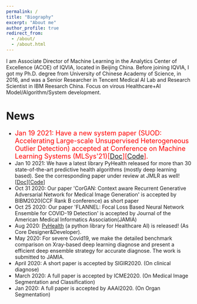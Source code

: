 ```yaml
---
permalink: /
title: "Biography"
excerpt: "About me"
author_profile: true
redirect_from: 
  - /about/
  - /about.html
---
```


I am Associate Director of Machine Learning in the Analytics Center of Excellence (ACOE) of IQVIA, located in Beijing China. Before joining IQVIA, I got my Ph.D. degree from University of Chinese Academy of Science, in 2016, and was a Senior Researcher in Tencent Medical AI Lab and Research Scientist in IBM Reesarch China. Focus on virous Healthcare+AI Model/Algorithm/System development.

News
======
  * <font size="4" color="red">Jan 19 2021: Have a new system paper (SUOD: Accelerating Large-scale Unsupervised Heterogeneous Outlier Detection) accepted at Conference on Machine Learning Systems (MLSys'21)[<a href="https://www.andrew.cmu.edu/user/yuezhao2/papers/21-mlsys-suod.pdf">Doc</a>][<a href="https://github.com/yzhao062/SUOD">Code</a>].</font>
  * Jan 10 2021: We have a latest library PyHealth released for more than 30 state-of-the-art predictive health algorithms (mostly deep learning based). See the corresponding paper under review at JMLR as well! [<a href="https://arxiv.org/pdf/2101.04209.pdf">Doc</a>][<a href="https://github.com/yzhao062/PyHealth">Code</a>]
  * Oct 31 2020: Our paper 'CorGAN: Context aware Recurrent Generative Adversarial Network for Medical Image Generation' is accepted by BIBM2020(CCF Rank B conference) as short paper
  * Oct 25 2020: Our paper 'FLANNEL: Focal Loss Based Neural Network Ensemble for COVID-19 Detection' is accepted by Journal of the American Medical Informatics Association(JAMIA)
  * Aug 2020: [PyHealth](https://github.com/yzhao062/PyHealth) (a python library for Healthcare AI) is released! (As Core Designer&Developer). 
  * May 2020: For severe Covid19, we make the detailed benchmark comparison on Xray-based deep learning diagnose and present a efficient deep ensemble strategy for accurate diagnose. The work is submitted to JAMIA.
  * April 2020: A short paper is accepted by SIGIR2020. (On clinical diagnose)
  * March 2020: A full paper is accepted by ICME2020. (On Medical Image Segmentation and Classification)
  * Jan 2020: A full paper is accepted by AAAI2020. (On Organ Segmentation)
	

